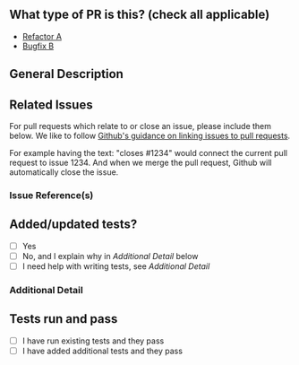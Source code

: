## What type of PR is this? (check all applicable)

- [Refactor A](?template=pull_request_template_a.md)
- [Bugfix B](?expand=1&template=pull_request_template_b.md)


## General Description



## Related Issues

For pull requests which relate to or close an issue, please include them below.
We like to follow [Github's guidance on linking issues to pull requests](https://docs.github.com/en/issues/tracking-your-work-with-issues/linking-a-pull-request-to-an-issue).

For example having the text: "closes #1234" would connect the current pull
request to issue 1234.  And when we merge the pull request, Github will
automatically close the issue.

### Issue Reference(s)



## Added/updated tests?

- [ ] Yes
- [ ] No, and I explain why in _Additional Detail_ below
- [ ] I need help with writing tests, see _Additional Detail_

### Additional Detail


## Tests run and pass

- [ ] I have run existing tests and they pass
- [ ] I have added additional tests and they pass
